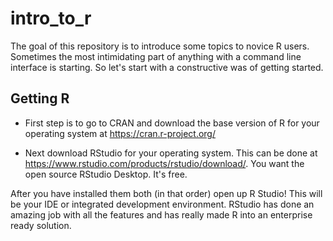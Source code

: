 
<!-- README.md is generated from README.Rmd. Please edit that file -->
intro\_to\_r
============

The goal of this repository is to introduce some topics to novice R users. Sometimes the most intimidating part of anything with a command line interface is starting. So let's start with a constructive was of getting started.

Getting R
---------

-   First step is to go to CRAN and download the base version of R for your operating system at <https://cran.r-project.org/>

-   Next download RStudio for your operating system. This can be done at <https://www.rstudio.com/products/rstudio/download/>. You want the open source RStudio Desktop. It's free.

After you have installed them both (in that order) open up R Studio! This will be your IDE or integrated development environment. RStudio has done an amazing job with all the features and has really made R into an enterprise ready solution.
